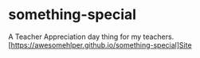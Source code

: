 # something-special
A Teacher Appreciation day thing for my teachers.
[https://awesomehlper.github.io/something-special]Site
